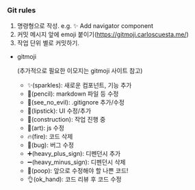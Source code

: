### Git rules

1. 명령형으로 작성. e.g. ✨ Add navigator component
2. 커밋 메시지 앞에 emoji 붙이기(https://gitmoji.carloscuesta.me/)
3. 작업 단위 별로 커밋하기.

- gitmoji

  (추가적으로 필요한 이모지는 gitmoji 사이트 참고)

  - ✨(sparkles): 새로운 컴포넌트, 기능 추가
  - 📝(pencil): markdown 파일 등 수정
  - 🙈(see_no_evil): .gitignore 추가/수정
  - 💄(lipstick): UI 수정/추가
  - 🚧(construction): 작업 진행 중
  - 🎨(art): js 수정
  - 🔥(fire): 코드 삭제
  - 🐛(bug): 버그 수정
  - ➕(heavy_plus_sign): 디펜던시 추가
  - ➖(heavy_minus_sign): 디펜던시 삭제
  - 💩(poop): 앞으로 수정해야 할 나쁜 코드!
  - 👌(ok_hand): 코드 리뷰 후 코드 수정
